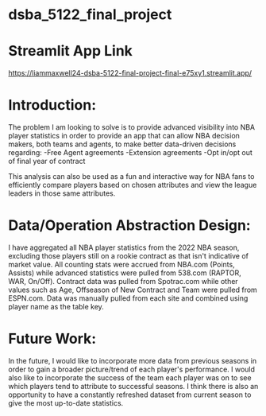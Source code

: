 # dsba_5122_final_project


# Streamlit App Link
https://liammaxwell24-dsba-5122-final-project-final-e75xy1.streamlit.app/

# Introduction:
The problem I am looking to solve is to provide advanced visibility into NBA player statistics in order to provide an app that can allow NBA decision makers, both teams and agents, to make better data-driven decisions regarding:
-Free Agent agreements
-Extension agreements
-Opt in/opt out of final year of contract 

This analysis can also be used as a fun and interactive way for NBA fans to efficiently compare players based on chosen attributes and view the league leaders in those same attributes.

# Data/Operation Abstraction Design:
 I have aggregated all NBA player statistics from the 2022 NBA season, excluding those players still on a rookie contract as that isn't indicative of market value. All counting stats were accrued from NBA.com (Points, Assists) while advanced statistics were pulled from 538.com (RAPTOR, WAR, On/Off). Contract data was pulled from Spotrac.com while other values such as Age, Offseason of New Contract and Team were pulled from ESPN.com. Data was manually pulled from each site and combined using player name as the table key.

# Future Work:
In the future, I would like to incorporate more data from previous seasons in order to gain a broader picture/trend of each player's performance. I would also like to incorporate the success of the team each player was on to see which players tend to attribute to successful seasons. I think there is also an opportunity to have a constantly refreshed dataset from current season to give the most up-to-date statistics.
